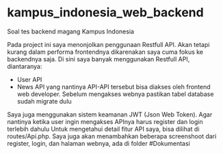 # kampus_indonesia_web_backend
Soal tes backend magang Kampus Indonesia

Pada project ini saya menonjolkan penggunaan Restfull API. Akan tetapi kurang dalam performa frontendnya dikarenakan saya cuma fokus ke backendnya saja.
Di sini saya banyak menggunakan Restfull API, diantaranya:
- User API
- News API
yang nantinya API-API tersebut bisa diakses oleh frontend web developer. Sebelum mengakses webnya pastikan tabel database sudah migrate dulu

Saya juga menggunakan sistem keamanan JWT (Json Web Token). Agar nantinya ketika user ingin mengakses APInya harus register dan login terlebih dahulu
Untuk mengetahui detail fitur API saya, bisa dilihat di routes/Api.php. Saya juga akan menambahkan beberapa screenshoot dari register, login,
dan halaman webnya, ada di folder #Dokumentasi
